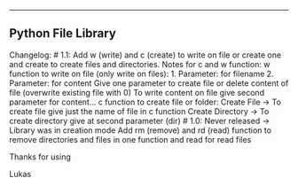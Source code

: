 -------------------
Python File Library
-------------------
Changelog:
    # 1.1:
        Add w (write) and c (create) to write on file or create one and create to create files and directories.
        Notes for c and w function:
        w function to write on file (only write on files):
        1. Parameter: for filename
        2. Parameter: for content
        Give one parameter to create file or delete content of file (overwrite existing file with 0)
        To write content on file give second parameter for content...
        c function to create file or folder:
        Create File -> To create file give just the name of file in c function
        Create Directory -> To create directory give at second parameter (dir)
    # 1.0:
        Never released -> Library was in creation mode
        Add rm (remove) and rd (read) function to remove directories and files in one function and read for read files

Thanks for using

Lukas
